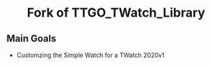 <h1 align = "center">Fork of TTGO_TWatch_Library</h1>

<h2 align = "left">Main Goals</h2>

* Customzing the Simple Watch for a TWatch 2020v1
